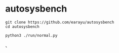 # autosysbench

```
git clone https://github.com/earayu/autosysbench
cd autosysbench

python3 ./run/normal.py
```
、

